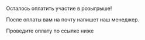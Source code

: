 Осталось оплатить участие в розыгрыше!

После оплаты вам на почту напишет наш менеджер.

Проведите оплату по ссылке ниже